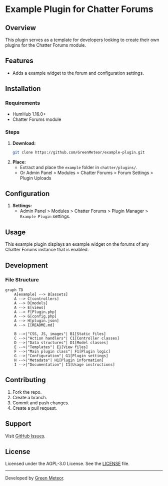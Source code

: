 # Example Plugin for Chatter Forums

## Overview
This plugin serves as a template for developers looking to create their own plugins for the Chatter Forums module.

## Features
- Adds a example widget to the forum and configuration settings.

## Installation

### Requirements
- HumHub 1.16.0+
- Chatter Forums module

### Steps
1. **Download:**
   ```bash
   git clone https://github.com/GreenMeteor/example-plugin.git
   ```
2. **Place:**
   - Extract and place the `example` folder in `chatter/plugins/`.
   - Or Admin Panel > Modules > Chatter Forums > Forum Settings > Plugin Uploads

## Configuration
1. **Settings:**
   - Admin Panel > Modules > Chatter Forums > Plugin Manager > `Example Plugin` settings.

## Usage
This example plugin displays an example widget on the forums of any Chatter Forums instance that is enabled.

## Development

### File Structure
```mermaid
graph TD
    A[example] --> B[assets]
    A --> C[controllers]
    A --> D[models]
    A --> E[views]
    A --> F[Plugin.php]
    A --> G[config.php]
    A --> H[plugin.json]
    A --> I[README.md]

    B -->|"CSS, JS, images"| B1[Static files]
    C -->|"Action handlers"| C1[Controller classes]
    D -->|"Data structures"| D1[Model classes]
    E -->|"Templates"| E1[View files]
    F -->|"Main plugin class"| F1[Plugin logic]
    G -->|"Configuration"| G1[Plugin settings]
    H -->|"Metadata"| H1[Plugin information]
    I -->|"Documentation"| I1[Usage instructions]
```

## Contributing
1. Fork the repo.
2. Create a branch.
3. Commit and push changes.
4. Create a pull request.

## Support
Visit [GitHub Issues](https://github.com/GreenMeteor/example/issues).

## License
Licensed under the AGPL-3.0 License. See the [LICENSE](LICENSE) file.

---

Developed by [Green Meteor](https://greenmeteor.net/).
